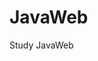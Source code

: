 
<!--
 * @Author: your name 
 * @Date: 2021-02-21 16:29:01  
 * @LastEditTime: 2021-02-21 20:09:15
 * @LastEditors: Please set LastEditors
 * @Description: In User Settings Edit 
 * @FilePath: \undefinedc:\Users\Yimning\Desktop\JavaScript\README.md
--> 
# JavaWeb
Study JavaWeb

  
